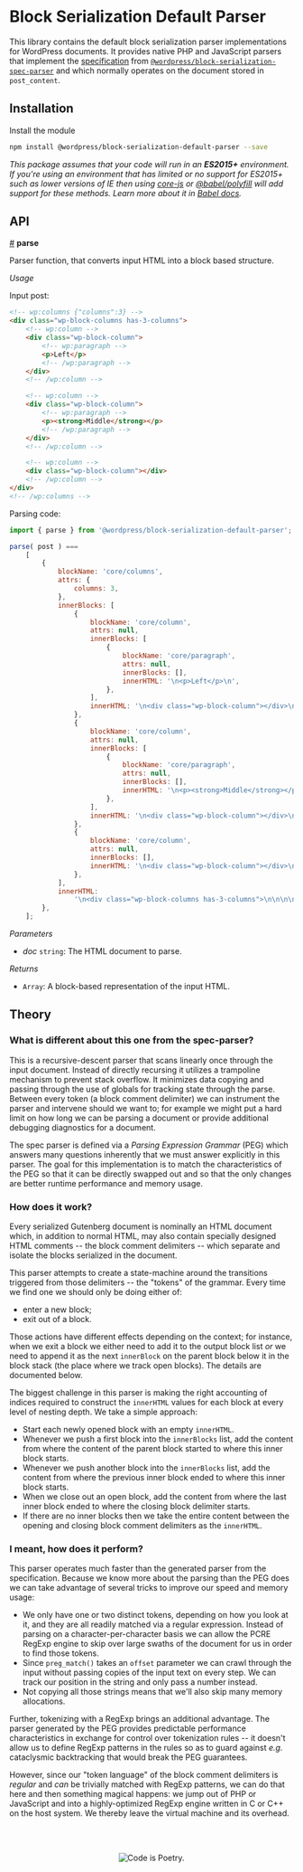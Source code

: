 # Block Serialization Default Parser

This library contains the default block serialization parser implementations for WordPress documents. It provides native PHP and JavaScript parsers that implement the [specification](/docs/contributors/grammar.md) from [`@wordpress/block-serialization-spec-parser`](/packages/block-serialization-spec-parser/README.md) and which normally operates on the document stored in `post_content`.

## Installation

Install the module

```bash
npm install @wordpress/block-serialization-default-parser --save
```

_This package assumes that your code will run in an **ES2015+** environment. If you're using an environment that has limited or no support for ES2015+ such as lower versions of IE then using [core-js](https://github.com/zloirock/core-js) or [@babel/polyfill](https://babeljs.io/docs/en/next/babel-polyfill) will add support for these methods. Learn more about it in [Babel docs](https://babeljs.io/docs/en/next/caveats)._

## API

<!-- START TOKEN(Autogenerated API docs) -->

<a name="parse" href="#parse">#</a> **parse**

Parser function, that converts input HTML into a block based structure.

_Usage_

Input post:

```html
<!-- wp:columns {"columns":3} -->
<div class="wp-block-columns has-3-columns">
	<!-- wp:column -->
	<div class="wp-block-column">
		<!-- wp:paragraph -->
		<p>Left</p>
		<!-- /wp:paragraph -->
	</div>
	<!-- /wp:column -->

	<!-- wp:column -->
	<div class="wp-block-column">
		<!-- wp:paragraph -->
		<p><strong>Middle</strong></p>
		<!-- /wp:paragraph -->
	</div>
	<!-- /wp:column -->

	<!-- wp:column -->
	<div class="wp-block-column"></div>
	<!-- /wp:column -->
</div>
<!-- /wp:columns -->
```

Parsing code:

```js
import { parse } from '@wordpress/block-serialization-default-parser';

parse( post ) ===
	[
		{
			blockName: 'core/columns',
			attrs: {
				columns: 3,
			},
			innerBlocks: [
				{
					blockName: 'core/column',
					attrs: null,
					innerBlocks: [
						{
							blockName: 'core/paragraph',
							attrs: null,
							innerBlocks: [],
							innerHTML: '\n<p>Left</p>\n',
						},
					],
					innerHTML: '\n<div class="wp-block-column"></div>\n',
				},
				{
					blockName: 'core/column',
					attrs: null,
					innerBlocks: [
						{
							blockName: 'core/paragraph',
							attrs: null,
							innerBlocks: [],
							innerHTML: '\n<p><strong>Middle</strong></p>\n',
						},
					],
					innerHTML: '\n<div class="wp-block-column"></div>\n',
				},
				{
					blockName: 'core/column',
					attrs: null,
					innerBlocks: [],
					innerHTML: '\n<div class="wp-block-column"></div>\n',
				},
			],
			innerHTML:
				'\n<div class="wp-block-columns has-3-columns">\n\n\n\n</div>\n',
		},
	];
```

_Parameters_

-   _doc_ `string`: The HTML document to parse.

_Returns_

-   `Array`: A block-based representation of the input HTML.

<!-- END TOKEN(Autogenerated API docs) -->

## Theory

### What is different about this one from the spec-parser?

This is a recursive-descent parser that scans linearly once through the input document. Instead of directly recursing it utilizes a trampoline mechanism to prevent stack overflow. It minimizes data copying and passing through the use of globals for tracking state through the parse. Between every token (a block comment delimiter) we can instrument the parser and intervene should we want to; for example we might put a hard limit on how long we can be parsing a document or provide additional debugging diagnostics for a document.

The spec parser is defined via a _Parsing Expression Grammar_ (PEG) which answers many questions inherently that we must answer explicitly in this parser. The goal for this implementation is to match the characteristics of the PEG so that it can be directly swapped out and so that the only changes are better runtime performance and memory usage.

### How does it work?

Every serialized Gutenberg document is nominally an HTML document which, in addition to normal HTML, may also contain specially designed HTML comments -- the block comment delimiters -- which separate and isolate the blocks serialized in the document.

This parser attempts to create a state-machine around the transitions triggered from those delimiters -- the "tokens" of the grammar. Every time we find one we should only be doing either of:

-   enter a new block;
-   exit out of a block.

Those actions have different effects depending on the context; for instance, when we exit a block we either need to add it to the output block list _or_ we need to append it as the next `innerBlock` on the parent block below it in the block stack (the place where we track open blocks). The details are documented below.

The biggest challenge in this parser is making the right accounting of indices required to construct the `innerHTML` values for each block at every level of nesting depth. We take a simple approach:

-   Start each newly opened block with an empty `innerHTML`.
-   Whenever we push a first block into the `innerBlocks` list, add the content from where the content of the parent block started to where this inner block starts.
-   Whenever we push another block into the `innerBlocks` list, add the content from where the previous inner block ended to where this inner block starts.
-   When we close out an open block, add the content from where the last inner block ended to where the closing block delimiter starts.
-   If there are no inner blocks then we take the entire content between the opening and closing block comment delimiters as the `innerHTML`.

### I meant, how does it perform?

This parser operates much faster than the generated parser from the specification. Because we know more about the parsing than the PEG does we can take advantage of several tricks to improve our speed and memory usage:

-   We only have one or two distinct tokens, depending on how you look at it, and they are all readily matched via a regular expression. Instead of parsing on a character-per-character basis we can allow the PCRE RegExp engine to skip over large swaths of the document for us in order to find those tokens.
-   Since `preg_match()` takes an `offset` parameter we can crawl through the input without passing copies of the input text on every step. We can track our position in the string and only pass a number instead.
-   Not copying all those strings means that we'll also skip many memory allocations.

Further, tokenizing with a RegExp brings an additional advantage. The parser generated by the PEG provides predictable performance characteristics in exchange for control over tokenization rules -- it doesn't allow us to define RegExp patterns in the rules so as to guard against _e.g._ cataclysmic backtracking that would break the PEG guarantees.

However, since our "token language" of the block comment delimiters is _regular_ and _can_ be trivially matched with RegExp patterns, we can do that here and then something magical happens: we jump out of PHP or JavaScript and into a highly-optimized RegExp engine written in C or C++ on the host system. We thereby leave the virtual machine and its overhead.

<br/><br/><p align="center"><img src="https://s.w.org/style/images/codeispoetry.png?1" alt="Code is Poetry." /></p>
